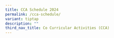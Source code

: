 ```yaml
---
title: CCA Schedule 2024
permalink: /cca-schedule/
variant: tiptap
description: ""
third_nav_title: Co Curricular Activities (CCA)
---
```

<p></p>